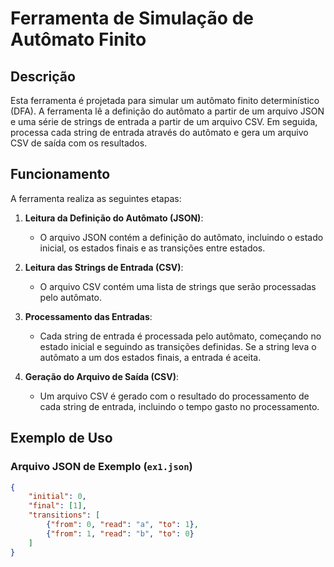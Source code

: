 # Ferramenta de Simulação de Autômato Finito

## Descrição

Esta ferramenta é projetada para simular um autômato finito determinístico (DFA). A ferramenta lê a definição do autômato a partir de um arquivo JSON e uma série de strings de entrada a partir de um arquivo CSV. Em seguida, processa cada string de entrada através do autômato e gera um arquivo CSV de saída com os resultados.

## Funcionamento

A ferramenta realiza as seguintes etapas:

1. **Leitura da Definição do Autômato (JSON)**:
   - O arquivo JSON contém a definição do autômato, incluindo o estado inicial, os estados finais e as transições entre estados.

2. **Leitura das Strings de Entrada (CSV)**:
   - O arquivo CSV contém uma lista de strings que serão processadas pelo autômato.

3. **Processamento das Entradas**:
   - Cada string de entrada é processada pelo autômato, começando no estado inicial e seguindo as transições definidas. Se a string leva o autômato a um dos estados finais, a entrada é aceita.

4. **Geração do Arquivo de Saída (CSV)**:
   - Um arquivo CSV é gerado com o resultado do processamento de cada string de entrada, incluindo o tempo gasto no processamento.

## Exemplo de Uso

### Arquivo JSON de Exemplo (`ex1.json`)

```json
{
    "initial": 0,
    "final": [1],
    "transitions": [
        {"from": 0, "read": "a", "to": 1},
        {"from": 1, "read": "b", "to": 0}
    ]
}

